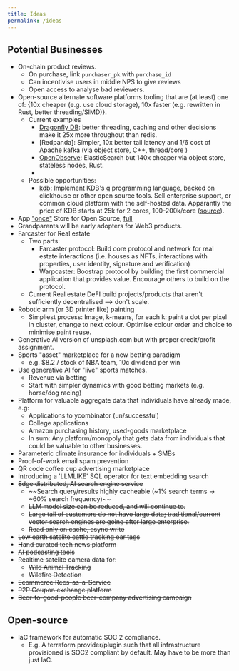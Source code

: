 ```yaml
---
title: Ideas
permalink: /ideas
---
```


## Potential Businesses 
- On-chain product reviews. 
  - On purchase, link `purchaser_pk` with `purchase_id`
  - Can incentivise users in middle NPS to give reviews
  - Open access to analyse bad reviewers.
- Open-source alternate software platforms tooling that are (at least) one of: {10x cheaper (e.g. use cloud storage), 10x faster (e.g. rewritten in Rust, better threading/SIMD)}.
  - Current examples
    - [Dragonfly DB](https://www.dragonflydb.io/): better threading, caching and other decisions make it 25x more throughout than redis.
    - [Redpanda]: Simpler, 10x better tail latency and 1/6 cost of Apache kafka (via object store, C++, thread/core )
    - [OpenObserve](https://openobserve.ai/): ElasticSearch but 140x cheaper via object store, stateless nodes, Rust. 
    - 
  - Possible opportunities:
    - [kdb](https://kx.com/): Implement KDB's [q](https://code.kx.com/q/learn) programming language, backed on clickhouse or other open source tools. Sell enterprise support, or common cloud platform with the self-hosted data. Apparantly the price of KDB starts at 25k for 2 cores, 100-200k/core ([source](https://news.ycombinator.com/item?id=5020425)).
- App ["once"](once.com) Store for Open Source, [full](ideas/once-store.md)
- Grandparents will be early adopters for Web3 products.
- Farcaster for Real estate 
  - Two parts:
    - Farcaster protocol: Build core protocol and network for real estate interactions (i.e. houses as NFTs, interactions with properties, user identity, signature and verification)
    - Warpcaster: Boostrap protocol by building the first commercial application that provides value. Encourage others to build on the protocol. 
  - Current Real estate DeFI build projects/products that aren't sufficiently decentralised --> don't scale. 
- Robotic arm (or 3D printer like) painting
  - Simpliest process: Image, k-means, for each k: paint a dot per pixel in cluster, change to next colour. Optimise colour order and choice to minimise paint reuse.
- Generative AI version of unsplash.com but with proper credit/profit assignment.
- Sports "asset" marketplace for a new betting paradigm
  - e.g. $8.2 / stock of NBA team, 10c dividend per win
- Use generative AI for "live" sports matches.
  - Revenue via betting
  - Start with simpler dynamics with good betting markets (e.g. horse/dog racing)
- Platform for valuable aggregate data that individuals have already made, e.g:
  - Applications to ycombinator (un/successful)
  - College applications
  - Amazon purchasing history, used-goods marketplace
  - In sum: Any platform/monopoly that gets data from individuals that could be valuable to other businesses.
- Parameteric climate insurance for individuals + SMBs
- Proof-of-work email spam prevention 
- QR code coffee cup advertising marketplace
- Introducing a 'LLMLIKE' SQL operator for text embedding search
- ~~Edge distributed, AI search engine service~~
  - ~~Search query/results highly cacheable (~1% search terms -> ~60% search frequency)~~
  - ~~LLM model size can be reduced, and will continue to.~~
  - ~~Large tail of customers do not have large data; traditional/current vector search engines are going after large enterprise.~~
  - ~~Read only on cache, async write~~
- ~~Low earth satelite cattle tracking ear tags~~
- ~~Hand curated tech news platform~~
- ~~AI podcasting tools~~
- ~~Realtime satelite camera data for:~~
  - ~~Wild Animal Tracking~~
  - ~~Wildfire Detection~~
- ~~Ecommerce Recs-as-a-Service~~
- ~~P2P Coupon exchange platform~~
- ~~Beer-to-good-people beer-company advertising campaign~~


## Open-source
- IaC framework for automatic SOC 2 compliance. 
  - E.g. A terraform provider/plugin such that all infrastructure provisioned is SOC2 compliant by default. May have to be more than just IaC.
 

